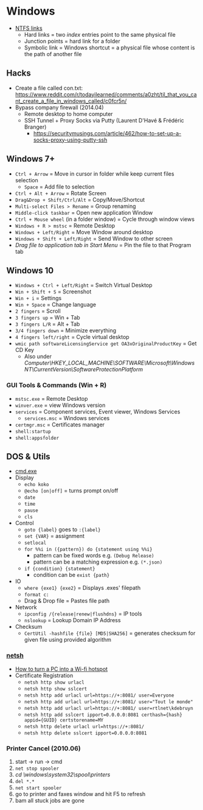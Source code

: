 # Windows

* [NTFS links](https://en.wikipedia.org/wiki/NTFS_links)
  * Hard links = two _index_ entries point to the same physical file
  * Junction points = hard link for a folder
  * Symbolic link = Windows shortcut = a physical file whose content is the path of another file

## Hacks

* Create a file called con.txt: <https://www.reddit.com/r/todayilearned/comments/a0zht/til_that_you_cant_create_a_file_in_windows_called/c0fcr5n/>
* Bypass company firewall (2014.04)
  * Remote desktop to home computer
  * SSH Tunnel + Proxy Socks via Putty (Laurent D'Havé & Frédéric Branger)
    * <https://securitymusings.com/article/462/how-to-set-up-a-socks-proxy-using-putty-ssh>

## Windows 7+

* `Ctrl + Arrow` = Move in cursor in folder while keep current files selection
  * `Space` = Add file to selection
* `Ctrl + Alt + Arrow` = Rotate Screen
* `Drag&Drop + Shift/Ctrl/Alt` = Copy/Move/Shortcut
* `Multi-select Files > Rename` = Group renaming
* `Middle-click taskbar` = Open new application Window
* `Ctrl + Mouse wheel` (in a folder window) = Cycle through window views
* `Windows + R > mstsc` = Remote Desktop
* `Windows + Left/Right` = Move Window around desktop
* `Windows + Shift + Left/Right` = Send Window to other screen
* _Drag file to application tab in Start Menu_ = Pin the file to that Program tab

## Windows 10

* `Windows + Ctrl + Left/Right` = Switch Virtual Desktop
* `Win + Shift + S` = Screenshot
* `Win + i` = Settings
* `Win + Space` = Change language
* `2 fingers` = Scroll
* `3 fingers up` = Win + Tab
* `3 fingers L/R` = Alt + Tab
* `3/4 fingers down` = Minimize everything
* `4 fingers left/right` = Cycle virtual desktop
* `wmic path softwareLicensingService get OA3xOriginalProductKey` = Get CD Key
  * Also under _Computer\HKEY\_LOCAL\_MACHINE\SOFTWARE\Microsoft\Windows NT\CurrentVersion\SoftwareProtectionPlatform_

### GUI Tools & Commands (Win + R)

* `mstsc.exe` = Remote Desktop
* `winver.exe` = view Windows version
* `services` = Component services, Event viewer, Windows Services
  * `services.msc` = Windows services
* `certmgr.msc` = Certificates manager
* `shell:startup`
* `shell:appsfolder`

## DOS & Utils

* [cmd.exe](https://en.wikipedia.org/wiki/Cmd.exe#Windows_NT_family)
* Display
  * `echo koko`
  * `@echo [on|off]` = turns prompt on/off
  * `date`
  * `time`
  * `pause`
  * `cls`
* Control
  * `goto {label}` goes to `:{label}`
  * `set {VAR}` = assignment
  * `setlocal`
  * `for %%i in ({pattern}) do {statement using %%i}`
    * pattern can be fixed words e.g. `(Debug Release)`
    * pattern can be a matching expression e.g. `(*.json)`
  * `if {condition} {statement}`
    * condition can be `exist {path}`
* IO
  * `where {exe1} {exe2}` = Displays .exes' filepath
  * `format c:`
  * Drag & Drop file = Pastes file path
* Network
  * `ipconfig /{release|renew|flushdns}` = IP tools
  * `nslookup` = Lookup Domain IP Address
* Checksum
  * `CertUtil -hashfile {file} [MD5|SHA256]` = generates checksum for given file using provided algorithm

### [netsh](https://en.wikipedia.org/wiki/Netsh)

* [How to turn a PC into a Wi-fi hotspot](http://www.reddit.com/r/YouShouldKnow/comments/2bqfvi/ysk_how_to_turn_your_pc_into_a_wifi_hotspot/)
* Certificate Registration
  * `netsh http show urlacl`
  * `netsh http show sslcert`
  * `netsh http add urlacl url=https://+:8081/ user=Everyone`
  * `netsh http add urlacl url=https://+:8081/ user="Tout le monde"`
  * `netsh http add urlacl url=https://+:8081/ user=rtlnet\kdebruyn`
  * `netsh http add sslcert ipport=0.0.0.0:8081 certhash={hash} appid={GUID} certstorename=MY`
  * `netsh http delete urlacl url=https://+:8081/`
  * `netsh http delete sslcert ipport=0.0.0.0:8081`

### Printer Cancel (2010.06)

1. start -> run -> cmd
2. `net stop spooler`
3. _cd \windows\system32\spool\printers_
4. `del *.*`
5. `net start spooler`
6. go to printer and faxes window and hit F5 to refresh
7. bam all stuck jobs are gone
